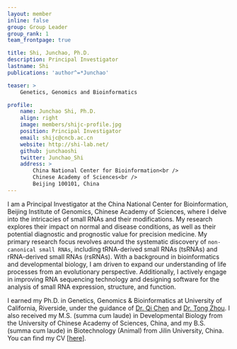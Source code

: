 ```yaml
---
layout: member
inline: false
group: Group Leader
group_rank: 1
team_frontpage: true

title: Shi, Junchao, Ph.D.
description: Principal Investigator
lastname: Shi
publications: 'author^=*Junchao'

teaser: >
    Genetics, Genomics and Bioinformatics

profile:
    name: Junchao Shi, Ph.D.
    align: right
    image: members/shijc-profile.jpg
    position: Principal Investigator
    email: shijc@cncb.ac.cn
    website: http://shi-lab.net/
    github: junchaoshi
    twitter: Junchao_Shi
    address: >
        China National Center for Bioinformation<br />
        Chinese Academy of Sciences<br />
        Beijing 100101, China
---
```


<!-- altmetric -->
<script type='text/javascript' src='https://d1bxh8uas1mnw7.cloudfront.net/assets/embed.js'></script>
<script async src="https://badge.dimensions.ai/badge.js" charset="utf-8"></script>

I am a Principal Investigator at the China National Center for Bioinformation, Beijing Institute of Genomics, Chinese Academy of Sciences, where I delve into the intricacies of small RNAs and their modifications. My research explores their impact on normal and disease conditions, as well as their potential diagnostic and prognostic value for precision medicine. My primary research focus revolves around the systematic discovery of `non-canonical small RNAs`, including tRNA-derived small RNAs (tsRNAs) and rRNA-derived small RNAs (rsRNAs).
With a background in bioinformatics and developmental biology, I am driven to expand our understanding of life processes from an evolutionary perspective. Additionally, I actively engage in improving RNA sequencing technology and designing software for the analysis of small RNA expression, structure, and function.

I earned my Ph.D. in Genetics, Genomics & Bioinformatics at University of California, Riverside, under the guidance of [Dr. Qi Chen](http://qichen-lab.info/) and [Dr. Tong Zhou](https://tongzhoulab.org/). I also received my M.S. (summa cum laude) in Developmental Biology from the University of Chinese Academy of Sciences, China, and my B.S. (summa cum laude) in Biotechnology (Animal) from Jilin University, China. You can find my CV \[[here](/cv/)\].